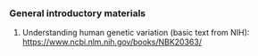 ### General introductory materials
1. Understanding human genetic variation (basic text from NIH):
https://www.ncbi.nlm.nih.gov/books/NBK20363/


